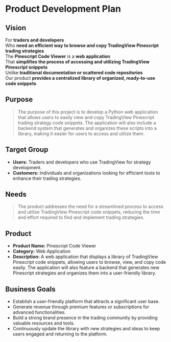 # Product Development Plan
## Vision
For **traders and developers**  
Who **need an efficient way to browse and copy TradingView Pinescript trading strategies**  
The **Pinescript Code Viewer** is a **web application**  
That **simplifies the process of accessing and utilizing TradingView Pinescript snippets**  
Unlike **traditional documentation or scattered code repositories**  
Our product **provides a centralized library of organized, ready-to-use code snippets**  

## Purpose
> The purpose of this project is to develop a Python web application that allows users to easily view and copy TradingView Pinescript trading strategy code snippets. The application will also include a backend system that generates and organizes these scripts into a library, making it easier for users to access and utilize them.

## Target Group
- **Users:** Traders and developers who use TradingView for strategy development.
- **Customers:** Individuals and organizations looking for efficient tools to enhance their trading strategies.

## Needs
> The product addresses the need for a streamlined process to access and utilize TradingView Pinescript code snippets, reducing the time and effort required to find and implement trading strategies.

## Product
- **Product Name:** Pinescript Code Viewer
- **Category:** Web Application
- **Description:** A web application that displays a library of TradingView Pinescript code snippets, allowing users to browse, view, and copy code easily. The application will also feature a backend that generates new Pinescript strategies and organizes them into a user-friendly library.

## Business Goals
- Establish a user-friendly platform that attracts a significant user base.
- Generate revenue through premium features or subscriptions for advanced functionalities.
- Build a strong brand presence in the trading community by providing valuable resources and tools.
- Continuously update the library with new strategies and ideas to keep users engaged and returning to the platform.
